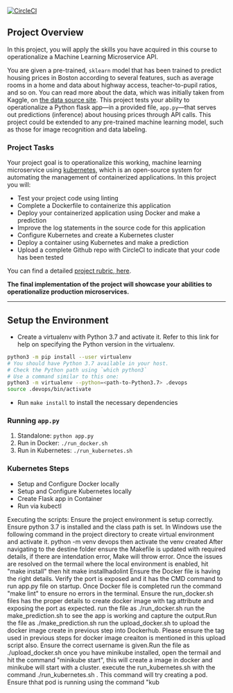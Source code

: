 [![CircleCI](https://circleci.com/gh/Aspirer0422/DockerProject/tree/master.svg?style=svg)](https://circleci.com/gh/Aspirer0422/DockerProject/tree/master)

## Project Overview

In this project, you will apply the skills you have acquired in this course to operationalize a Machine Learning Microservice API. 

You are given a pre-trained, `sklearn` model that has been trained to predict housing prices in Boston according to several features, such as average rooms in a home and data about highway access, teacher-to-pupil ratios, and so on. You can read more about the data, which was initially taken from Kaggle, on [the data source site](https://www.kaggle.com/c/boston-housing). This project tests your ability to operationalize a Python flask app—in a provided file, `app.py`—that serves out predictions (inference) about housing prices through API calls. This project could be extended to any pre-trained machine learning model, such as those for image recognition and data labeling.

### Project Tasks

Your project goal is to operationalize this working, machine learning microservice using [kubernetes](https://kubernetes.io/), which is an open-source system for automating the management of containerized applications. In this project you will:
* Test your project code using linting
* Complete a Dockerfile to containerize this application
* Deploy your containerized application using Docker and make a prediction
* Improve the log statements in the source code for this application
* Configure Kubernetes and create a Kubernetes cluster
* Deploy a container using Kubernetes and make a prediction
* Upload a complete Github repo with CircleCI to indicate that your code has been tested

You can find a detailed [project rubric, here](https://review.udacity.com/#!/rubrics/2576/view).

**The final implementation of the project will showcase your abilities to operationalize production microservices.**

---

## Setup the Environment

* Create a virtualenv with Python 3.7 and activate it. Refer to this link for help on specifying the Python version in the virtualenv. 
```bash
python3 -m pip install --user virtualenv
# You should have Python 3.7 available in your host. 
# Check the Python path using `which python3`
# Use a command similar to this one:
python3 -m virtualenv --python=<path-to-Python3.7> .devops
source .devops/bin/activate
```
* Run `make install` to install the necessary dependencies

### Running `app.py`

1. Standalone:  `python app.py`
2. Run in Docker:  `./run_docker.sh`
3. Run in Kubernetes:  `./run_kubernetes.sh`

### Kubernetes Steps

* Setup and Configure Docker locally
* Setup and Configure Kubernetes locally
* Create Flask app in Container
* Run via kubectl

Executing the scripts:
Ensure the project environment is setup correctly. Ensure python 3.7 is installed and the class path is set. In Windows use the following command in the project directory to create virtual environment and activate it.
python -m venv devops
then activate the venv created
After navigating to the destine folder ensure the Makefile is updated with required details, if there are intendation error, Make will throw error. Once the issues are resolved on the termail where the local environment is enabled, hit "make install" then hit make installhadolint
Ensure the Docker file is having the right details. Verify the port is exposed and it has the CMD command to run app.py file on startup. Once Docker file is completed run the command "make lint" to ensure no errors in the terminal.
Ensure the run_docker.sh files has the proper details to create docker image with tag attribute and exposing the port as expected. run the file as ./run_docker.sh
run the make_prediction.sh to see the app is working and capture the output.Run the file as ./make_prediction.sh
run the upload_docker.sh to upload the docker image create in previous step into Dockerhub. Please ensure the tag used in previous steps for docker image creaiton is mentioned in this upload script also. Ensure the correct username is given.Run the file as ./upload_docker.sh
once you have minikube installed, open the termail and hit the command "minikube start", this will create a image in docker and minikube will start with a cluster.
execute the run_kubernetes.sh with the command ./run_kubernetes.sh . This command will try creating a pod. Ensure thhat pod is running using the command "kub
